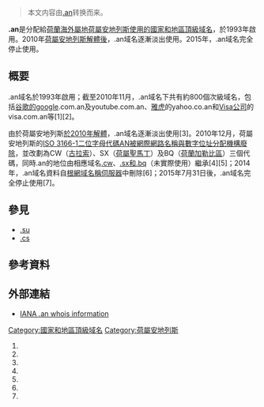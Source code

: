 > 本文内容由[.an](https://zh.wikipedia.org/wiki/.an)转换而来。


**.an**是分配給[荷蘭](https://zh.wikipedia.org/wiki/荷蘭 "wikilink")[海外屬地](https://zh.wikipedia.org/wiki/海外屬地 "wikilink")[荷屬安地列斯使用的](https://zh.wikipedia.org/wiki/荷屬安地列斯 "wikilink")[國家和地區頂級域名](https://zh.wikipedia.org/wiki/國家和地區頂級域名 "wikilink")，於1993年啟用。2010年[荷屬安地列斯解體後](https://zh.wikipedia.org/wiki/荷屬安地列斯解體 "wikilink")，.an域名逐漸淡出使用。2015年，.an域名完全停止使用。

## 概要

.an域名於1993年啟用；截至2010年11月，.an域名下共有約800個次級域名，包括[谷歌的google](https://zh.wikipedia.org/wiki/谷歌 "wikilink").com.an及youtube.com.an、[雅虎](../Page/雅虎.md "wikilink")的yahoo.co.an和[Visa公司](../Page/Visa公司.md "wikilink")的visa.com.an等\[1\]\[2\]。

由於荷屬安地列斯[於2010年解體](https://zh.wikipedia.org/wiki/荷屬安地列斯解體 "wikilink")，.an域名逐漸淡出使用\[3\]。2010年12月，荷屬安地列斯的[ISO 3166-1二位字母代碼AN被](https://zh.wikipedia.org/wiki/ISO_3166-1二位字母代碼 "wikilink")[網際網路名稱與數字位址分配機構廢除](https://zh.wikipedia.org/wiki/網際網路名稱與數字位址分配機構 "wikilink")，並改劃為CW（[古拉索](https://zh.wikipedia.org/wiki/古拉索 "wikilink")）、SX（[荷屬聖馬丁](../Page/荷屬聖馬丁.md "wikilink")）及BQ（[荷蘭加勒比區](../Page/荷蘭加勒比區.md "wikilink")）三個代碼，同時.an的地位由相應域名[.cw](../Page/.cw.md "wikilink")、[.sx和](https://zh.wikipedia.org/wiki/.sx "wikilink")[.bq](../Page/.bq.md "wikilink")（未實際使用）繼承\[4\]\[5\]；2014年，.an域名資料自[根網域名稱伺服器](../Page/根網域名稱伺服器.md "wikilink")中刪除\[6\]；2015年7月31日後，.an域名完全停止使用\[7\]。

## 參見

  - [.su](../Page/.su.md "wikilink")
  - [.cs](https://zh.wikipedia.org/wiki/.cs "wikilink")

## 參考資料

## 外部連結

  - [IANA .an whois information](http://www.iana.org/root-whois/an.htm)

[Category:國家和地區頂級域名](https://zh.wikipedia.org/wiki/Category:國家和地區頂級域名 "wikilink") [Category:荷屬安地列斯](https://zh.wikipedia.org/wiki/Category:荷屬安地列斯 "wikilink")

1.
2.
3.
4.
5.
6.
7.